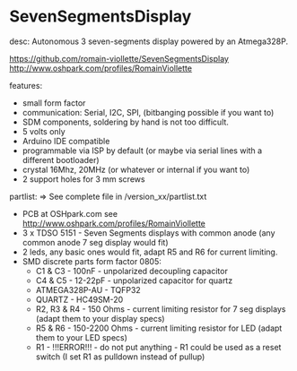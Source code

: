 SevenSegmentsDisplay
====================

desc: Autonomous 3 seven-segments display powered by an Atmega328P.

https://github.com/romain-viollette/SevenSegmentsDisplay
http://www.oshpark.com/profiles/RomainViollette


features:
  - small form factor
  - communication: Serial, I2C, SPI, (bitbanging possible if you want to) 
  - SDM components, soldering by hand is not too difficult.
  - 5 volts only
  - Arduino IDE compatible
  - programmable via ISP by default (or maybe via serial lines with a different bootloader)
  - crystal 16Mhz, 20MHz (or whatever or internal if you want to) 
  - 2 support holes for 3 mm screws
  
  
partlist:
  => See complete file in /version_xx/partlist.txt
  - PCB at OSHpark.com see http://www.oshpark.com/profiles/RomainViollette
  - 3 x TDSO 5151 - Seven Segments displays with common anode (any common anode 7 seg display would fit)
  - 2 leds, any basic ones would fit, adapt R5 and R6 for current limiting.
  - SMD discrete parts form factor 0805:
      - C1 & C3 - 100nF - unpolarized decoupling capacitor
      - C4 & C5 - 12-22pF - unpolarized capacitor for quartz
      - ATMEGA328P-AU - TQFP32
      - QUARTZ - HC49SM-20
      - R2, R3 & R4 - 150 Ohms - current limiting resistor for 7 seg displays (adapt them to your display specs)
      - R5 & R6 - 150-2200 Ohms  - current limiting resistor for LED (adapt them to your LED specs)
      - R1 - !!!ERROR!!! - do not put anything - R1 could be used as a reset switch (I set R1 as pulldown instead of pullup)
 
